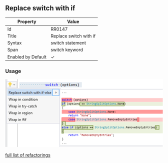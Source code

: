 ## Replace switch with if

| Property           | Value                  |
| ------------------ | ---------------------- |
| Id                 | RR0147                 |
| Title              | Replace switch with if |
| Syntax             | switch statement       |
| Span               | switch keyword         |
| Enabled by Default | &#x2713;               |

### Usage

![Replace switch with if](../../images/refactorings/ReplaceSwitchWithIf.png)

[full list of refactorings](Refactorings.md)